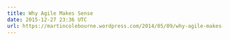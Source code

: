 ```yaml
---
title: Why Agile Makes Sense
date: 2015-12-27 23:36 UTC
url: https://martincolebourne.wordpress.com/2014/05/09/why-agile-makes-sense-software-development-compared-to-other-industries/
---
```

